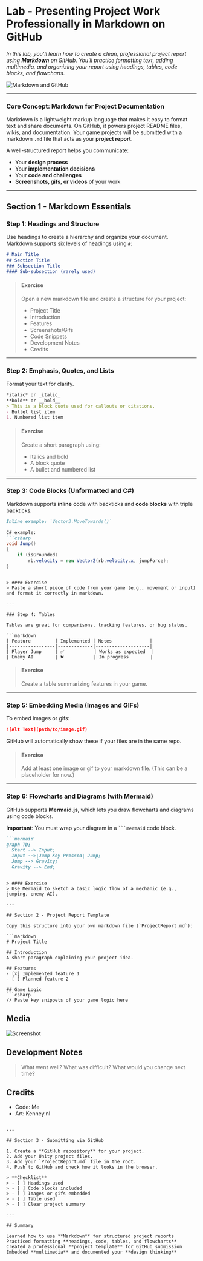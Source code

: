 # Lab - Presenting Project Work Professionally in Markdown on GitHub

*In this lab, you’ll learn how to create a clean, professional project report using **Markdown** on GitHub. You'll practice formatting text, adding multimedia, and organizing your report using headings, tables, code blocks, and flowcharts.*

![Markdown and GitHub](https://github.githubassets.com/images/modules/logos_page/GitHub-Mark.png)

---

### **Core Concept: Markdown for Project Documentation**

Markdown is a lightweight markup language that makes it easy to format text and share documents. On GitHub, it powers project README files, wikis, and documentation. Your game projects will be submitted with a markdown `.md` file that acts as your **project report**.

A well-structured report helps you communicate:
- Your **design process**
- Your **implementation decisions**
- Your **code and challenges**
- **Screenshots, gifs, or videos** of your work

---

## Section 1 - Markdown Essentials

### Step 1: Headings and Structure

Use headings to create a hierarchy and organize your document.  
Markdown supports six levels of headings using `#`:

```markdown
# Main Title
## Section Title
### Subsection Title
#### Sub-subsection (rarely used)
```

> #### Exercise
> Open a new markdown file and create a structure for your project:
> - Project Title
> - Introduction
> - Features
> - Screenshots/Gifs
> - Code Snippets
> - Development Notes
> - Credits

---

### Step 2: Emphasis, Quotes, and Lists

Format your text for clarity.

```markdown
*italic* or _italic_  
**bold** or __bold__  
> This is a block quote used for callouts or citations.
- Bullet list item
1. Numbered list item
```

> #### Exercise
> Create a short paragraph using:
> - Italics and bold
> - A block quote
> - A bullet and numbered list

---

### Step 3: Code Blocks (Unformatted and C#)

Markdown supports **inline** code with backticks and **code blocks** with triple backticks.

```markdown
Inline example: `Vector3.MoveTowards()`

C# example:
```csharp
void Jump()
{
    if (isGrounded)
        rb.velocity = new Vector2(rb.velocity.x, jumpForce);
}
```
```

> #### Exercise
> Paste a short piece of code from your game (e.g., movement or input) and format it correctly in markdown.

---

### Step 4: Tables

Tables are great for comparisons, tracking features, or bug status.

```markdown
| Feature         | Implemented | Notes              |
|-----------------|-------------|--------------------|
| Player Jump     | ✅           | Works as expected  |
| Enemy AI        | ❌           | In progress        |
```

> #### Exercise
> Create a table summarizing features in your game.

---

### Step 5: Embedding Media (Images and GIFs)

To embed images or gifs:

```markdown
![Alt Text](path/to/image.gif)
```

GitHub will automatically show these if your files are in the same repo.

> #### Exercise
> Add at least one image or gif to your markdown file. (This can be a placeholder for now.)

---

### Step 6: Flowcharts and Diagrams (with Mermaid)

GitHub supports **Mermaid.js**, which lets you draw flowcharts and diagrams using code blocks.

**Important**: You must wrap your diagram in a ` ```mermaid ` code block.

```markdown
```mermaid
graph TD;
  Start --> Input;
  Input -->|Jump Key Pressed| Jump;
  Jump --> Gravity;
  Gravity --> End;
```
```

> #### Exercise
> Use Mermaid to sketch a basic logic flow of a mechanic (e.g., jumping, enemy AI).

---

## Section 2 - Project Report Template

Copy this structure into your own markdown file (`ProjectReport.md`):

```markdown
# Project Title

## Introduction
A short paragraph explaining your project idea.

## Features
- [x] Implemented feature 1
- [ ] Planned feature 2

## Game Logic
```csharp
// Paste key snippets of your game logic here
```

## Media
![Screenshot](screenshots/level1.png)

## Development Notes
> What went well?
> What was difficult?
> What would you change next time?

## Credits
- Code: Me
- Art: Kenney.nl
```

---

## Section 3 - Submitting via GitHub

1. Create a **GitHub repository** for your project.
2. Add your Unity project files.
3. Add your `ProjectReport.md` file in the root.
4. Push to GitHub and check how it looks in the browser.

> **Checklist**
> - [ ] Headings used
> - [ ] Code blocks included
> - [ ] Images or gifs embedded
> - [ ] Table used
> - [ ] Clear project summary

---

## Summary

Learned how to use **Markdown** for structured project reports  
Practiced formatting **headings, code, tables, and flowcharts**  
Created a professional **project template** for GitHub submission  
Embedded **multimedia** and documented your **design thinking**
